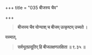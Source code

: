 +++
title = "035 बीजस्य चैव"

+++
> **बीजस्य चैव योन्याश् च बीजम् उत्कृष्टम् उच्यते ।**

यस्मात्,

> **सर्वभूतप्रसूतिर् हि बीजलक्षणलक्षिता  ॥ ९.३५ ॥**
